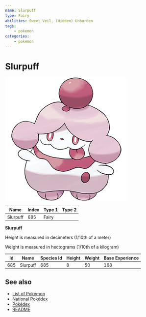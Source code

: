 ```yaml
---
name: Slurpuff
type: Fairy
abilities: Sweet Veil, (Hidden) Unburden
tags:
    - pokemon
categories:
    - pokemon
---
```


# Slurpuff


![Slurpuff](images/685.png)

| **Name** | **Index** | **Type 1** | **Type 2** |
|----|----|----|----|
| Slurpuff | 685 | Fairy  |  |

**Slurpuff** 


Height is measured in decimeters (1/10th of a meter)

Weight is measured in hectograms (1/10th of a kilogram)

| **Id** | **Name** | **Species Id** | **Height** | **Weight** | **Base Experience** |
|--------|----------|----------------|------------|------------|---------------------|
| 685 | Slurpuff | 685 | 8 | 50 | 168 |


## See also

- [List of Pokémon](../pokemon.md)
- [National Pokédex](../national_pokedex.md)
- [Pokédex](../pokedex.md)
- [README](../README.md)

